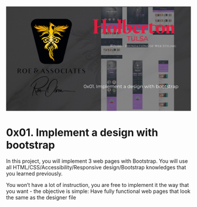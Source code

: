 ![holberton_smiling_school_banner](https://github.com/ronroeandassociates/assets/blob/master/images/Holberton_smiling_school_banner.png)

# 0x01. Implement a design with bootstrap

In this project, you will implement 3 web pages with Bootstrap. You will use all HTML/CSS/Accessibility/Responsive design/Bootstrap knowledges that you learned previously.

You won’t have a lot of instruction, you are free to implement it the way that you want - the objective is simple: Have fully functional web pages that look the same as the designer file
